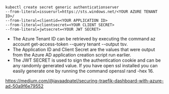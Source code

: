 ```
kubectl create secret generic authenticationserver 
--from-literal=issuerurl=https://sts.windows.net/<YOUR AZURE TENANT ID>/ 
--from-literal=clientid=<YOUR APPLICATION ID> 
--from-literal=clientsecret=<YOUR CLIENT SECRET> 
--from-literal=jwtsecret=<YOUR JWT SECRET>
```
- The Azure Tenant ID can be retrieved by executing the command az account get-access-token --query tenant --output tsv.
- The Application ID and Client Secret are the values that were output from the Azure AD application creation script run earlier.
- The JWT SECRET is used to sign the authentication cookie and can be any randomly generated value. If you have open ssl installed you can easily generate one by running the command openssl rand -hex 16.

https://medium.com/@javaadpatel/securing-traefik-dashboard-with-azure-ad-50a9f6e79552